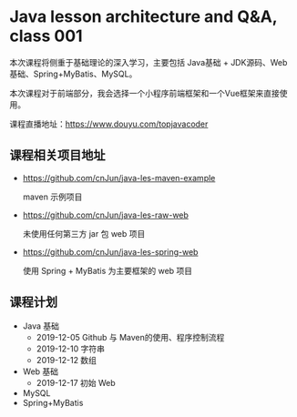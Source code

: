 # Java lesson architecture and Q&A, class 001

本次课程将侧重于基础理论的深入学习，主要包括 Java基础 + JDK源码、Web 基础、Spring+MyBatis、MySQL。

本次课程对于前端部分，我会选择一个小程序前端框架和一个Vue框架来直接使用。

课程直播地址：<https://www.douyu.com/topjavacoder>

## 课程相关项目地址

- <https://github.com/cnJun/java-les-maven-example>

    maven 示例项目

- <https://github.com/cnJun/java-les-raw-web>

    未使用任何第三方 jar 包 web 项目

- <https://github.com/cnJun/java-les-spring-web>

    使用 Spring + MyBatis 为主要框架的 web 项目

## 课程计划

* Java 基础
    * 2019-12-05 Github 与 Maven的使用、程序控制流程
    * 2019-12-10 字符串
    * 2019-12-12 数组
* Web 基础
    * 2019-12-17 初始 Web
* MySQL
* Spring+MyBatis
